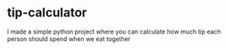 # tip-calculator
I made a simple python project where you can calculate how much tip each person should spend when we eat together
